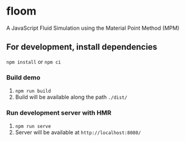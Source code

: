 # floom
A JavaScript Fluid Simulation using the Material Point Method (MPM)

## For development, install dependencies
`npm install` or `npm ci`

### Build demo
1. `npm run build`
2. Build will be available along the path `./dist/`

### Run development server with HMR
1. `npm run serve`
2. Server will be available at `http://localhost:8080/`